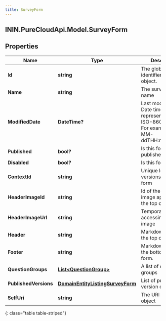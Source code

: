 ```yaml
---
title: SurveyForm
---
```

## ININ.PureCloudApi.Model.SurveyForm

## Properties

|Name | Type | Description | Notes|
|------------ | ------------- | ------------- | -------------|
| **Id** | **string** | The globally unique identifier for the object. | [optional] |
| **Name** | **string** | The survey form name | |
| **ModifiedDate** | **DateTime?** | Last modified date. Date time is represented as an ISO-8601 string. For example: yyyy-MM-ddTHH:mm:ss.SSSZ | [optional] |
| **Published** | **bool?** | Is this form published | [optional] |
| **Disabled** | **bool?** | Is this form disabled | [optional] |
| **ContextId** | **string** | Unique Id for all versions of this form | |
| **HeaderImageId** | **string** | Id of the header image appearing at the top of the form. | [optional] |
| **HeaderImageUrl** | **string** | Temporary URL for accessing header image | [optional] |
| **Header** | **string** | Markdown text for the top of the form. | [optional] |
| **Footer** | **string** | Markdown text for the bottom of the form. | [optional] |
| **QuestionGroups** | [**List&lt;QuestionGroup&gt;**](QuestionGroup.html) | A list of question groups | |
| **PublishedVersions** | [**DomainEntityListingSurveyForm**](DomainEntityListingSurveyForm.html) | List of published version of this form | [optional] |
| **SelfUri** | **string** | The URI for this object | [optional] |
{: class="table table-striped"}


